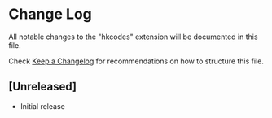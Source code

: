 # Change Log

All notable changes to the "hkcodes" extension will be documented in this file.

Check [Keep a Changelog](http://keepachangelog.com/) for recommendations on how to structure this file.

## [Unreleased]

- Initial release